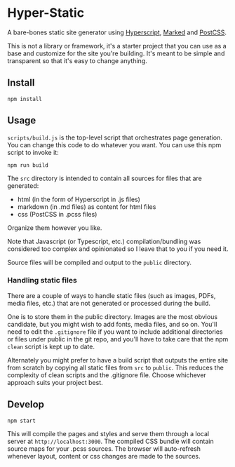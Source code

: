 # Hyper-Static

A bare-bones static site generator using [Hyperscript](https://github.com/hyperhype/hyperscript), [Marked](https://github.com/markedjs/marked) and [PostCSS](https://github.com/postcss/postcss).

This is not a library or framework, it's a starter project that you can use as a base and customize for the site you're building. It's meant to be simple and transparent so that it's easy to change anything.

## Install

	npm install

## Usage

`scripts/build.js` is the top-level script that orchestrates page generation. You can change this code to do whatever you want. You can use this npm script to invoke it:

	npm run build

The `src` directory is intended to contain all sources for files that are generated:

* html (in the form of Hyperscript in .js files)
* markdown (in .md files) as content for html files
* css (PostCSS in .pcss files)

Organize them however you like.

Note that Javascript (or Typescript, etc.) compilation/bundling was considered too complex and opinionated so I leave that to you if you need it.

Source files will be compiled and output to the `public` directory.

### Handling static files

There are a couple of ways to handle static files (such as images, PDFs, media files, etc.) that are not generated or processed during the build.

One is to store them in the public directory. Images are the most obvious candidate, but you might wish to add fonts, media files, and so on. You'll need to edit the `.gitignore` file if you want to include additional directories or files under public in the git repo, and you'll have to take care that the npm `clean` script is kept up to date.

Alternately you might prefer to have a build script that outputs the entire site from scratch by copying all static files from `src` to `public`. This reduces the complexity of clean scripts and the .gitignore file. Choose whichever approach suits your project best.

## Develop

	npm start

This will compile the pages and styles and serve them through a local server at `http://localhost:3000`. The compiled CSS bundle will contain source maps for your .pcss sources. The browser will auto-refresh whenever layout, content or css changes are made to the sources.
